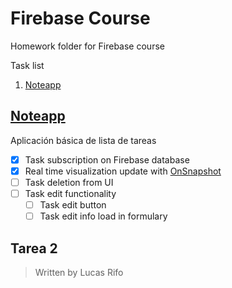# Firebase Course
Homework folder for Firebase course

Task list
1. [Noteapp](##Noteapp)

## [Noteapp](/noteapp/)
Aplicación básica de lista de tareas
- [x] Task subscription on Firebase database
- [x] Real time visualization update with [OnSnapshot](https://firebase.google.com/docs/firestore/query-data/listen#web-version-9)
- [ ] Task deletion from UI
- [ ] Task edit functionality
  - [ ] Task edit button
  - [ ] Task edit info load in formulary

## Tarea 2


>Written by Lucas Rifo 